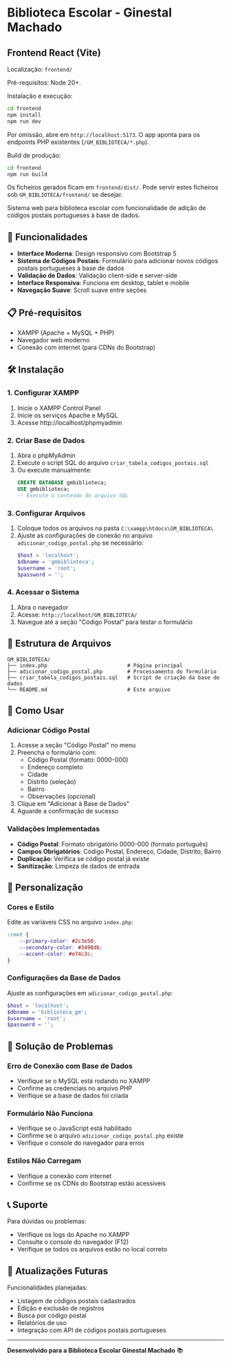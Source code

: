 # Biblioteca Escolar - Ginestal Machado

## Frontend React (Vite)

Localização: `frontend/`

Pré-requisitos: Node 20+.

Instalação e execução:

```bash
cd frontend
npm install
npm run dev
```

Por omissão, abre em `http://localhost:5173`. O app aponta para os endpoints PHP existentes (`/GM_BIBLIOTECA/*.php`).

Build de produção:

```bash
cd frontend
npm run build
```

Os ficheiros gerados ficam em `frontend/dist/`. Pode servir estes ficheiros sob `GM_BIBLIOTECA/frontend/` se desejar.

Sistema web para biblioteca escolar com funcionalidade de adição de códigos postais portugueses à base de dados.

## 🚀 Funcionalidades

- **Interface Moderna**: Design responsivo com Bootstrap 5
- **Sistema de Códigos Postais**: Formulário para adicionar novos códigos postais portugueses à base de dados
- **Validação de Dados**: Validação client-side e server-side
- **Interface Responsiva**: Funciona em desktop, tablet e mobile
- **Navegação Suave**: Scroll suave entre seções

## 📋 Pré-requisitos

- XAMPP (Apache + MySQL + PHP)
- Navegador web moderno
- Conexão com internet (para CDNs do Bootstrap)

## 🛠️ Instalação

### 1. Configurar XAMPP
1. Inicie o XAMPP Control Panel
2. Inicie os serviços Apache e MySQL
3. Acesse http://localhost/phpmyadmin

### 2. Criar Base de Dados
1. Abra o phpMyAdmin
2. Execute o script SQL do arquivo `criar_tabela_codigos_postais.sql`
3. Ou execute manualmente:
   ```sql
   CREATE DATABASE gmbiblioteca;
   USE gmbiblioteca;
   -- Execute o conteúdo do arquivo SQL
   ```

### 3. Configurar Arquivos
1. Coloque todos os arquivos na pasta `C:\xampp\htdocs\GM_BIBLIOTECA\`
2. Ajuste as configurações de conexão no arquivo `adicionar_codigo_postal.php` se necessário:
   ```php
   $host = 'localhost';
   $dbname = 'gmbiblioteca';
   $username = 'root';
   $password = '';
   ```

### 4. Acessar o Sistema
1. Abra o navegador
2. Acesse: `http://localhost/GM_BIBLIOTECA/`
3. Navegue até a seção "Código Postal" para testar o formulário

## 📁 Estrutura de Arquivos

```
GM_BIBLIOTECA/
├── index.php                          # Página principal
├── adicionar_codigo_postal.php        # Processamento do formulário
├── criar_tabela_codigos_postais.sql   # Script de criação da base de dados
└── README.md                          # Este arquivo
```

## 🎯 Como Usar

### Adicionar Código Postal
1. Acesse a seção "Código Postal" no menu
2. Preencha o formulário com:
   - Código Postal (formato: 0000-000)
   - Endereço completo
   - Cidade
   - Distrito (seleção)
   - Bairro
   - Observações (opcional)
3. Clique em "Adicionar à Base de Dados"
4. Aguarde a confirmação de sucesso

### Validações Implementadas
- **Código Postal**: Formato obrigatório 0000-000 (formato português)
- **Campos Obrigatórios**: Código Postal, Endereço, Cidade, Distrito, Bairro
- **Duplicação**: Verifica se código postal já existe
- **Sanitização**: Limpeza de dados de entrada

## 🔧 Personalização

### Cores e Estilo
Edite as variáveis CSS no arquivo `index.php`:
```css
:root {
    --primary-color: #2c3e50;
    --secondary-color: #3498db;
    --accent-color: #e74c3c;
}
```

### Configurações da Base de Dados
Ajuste as configurações em `adicionar_codigo_postal.php`:
```php
$host = 'localhost';
$dbname = 'biblioteca_gm';
$username = 'root';
$password = '';
```

## 🐛 Solução de Problemas

### Erro de Conexão com Base de Dados
- Verifique se o MySQL está rodando no XAMPP
- Confirme as credenciais no arquivo PHP
- Verifique se a base de dados foi criada

### Formulário Não Funciona
- Verifique se o JavaScript está habilitado
- Confirme se o arquivo `adicionar_codigo_postal.php` existe
- Verifique o console do navegador para erros

### Estilos Não Carregam
- Verifique a conexão com internet
- Confirme se os CDNs do Bootstrap estão acessíveis

## 📞 Suporte

Para dúvidas ou problemas:
- Verifique os logs do Apache no XAMPP
- Consulte o console do navegador (F12)
- Verifique se todos os arquivos estão no local correto

## 🔄 Atualizações Futuras

Funcionalidades planejadas:
- Listagem de códigos postais cadastrados
- Edição e exclusão de registros
- Busca por código postal
- Relatórios de uso
- Integração com API de códigos postais portugueses

---

**Desenvolvido para a Biblioteca Escolar Ginestal Machado** 📚

